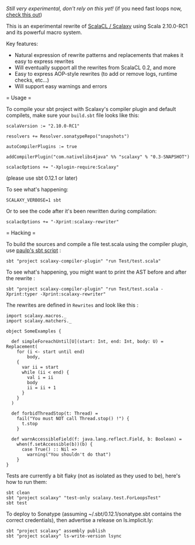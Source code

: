 *Still very experimental, don't rely on this yet!* (if you need fast loops now, [check this out](https://github.com/ochafik/optimized-loops-macros))

This is an experimental rewrite of [ScalaCL / Scalaxy](http://code.google.com/p/scalacl/) using Scala 2.10.0-RC1 and its powerful macro system.

Key features:
*   Natural expression of rewrite patterns and replacements that makes it easy to express rewrites
*   Will eventually support all the rewrites from ScalaCL 0.2, and more
*   Easy to express AOP-style rewrites (to add or remove logs, runtime checks, etc...)
*   Will support easy warnings and errors

= Usage =

To compile your sbt project with Scalaxy's compiler plugin and default compilets, make sure your `build.sbt` file looks like this:

	scalaVersion := "2.10.0-RC1"
	
	resolvers += Resolver.sonatypeRepo("snapshots")
	
	autoCompilerPlugins := true
	
	addCompilerPlugin("com.nativelibs4java" %% "scalaxy" % "0.3-SNAPSHOT")
	
	scalacOptions += "-Xplugin-require:Scalaxy"

(please use sbt 0.12.1 or later)

To see what's happening:

	SCALAXY_VERBOSE=1 sbt
	
Or to see the code after it's been rewritten during compilation:

	scalacOptions += "-Xprint:scalaxy-rewriter"
	
= Hacking =

To build the sources and compile a file test.scala using the compiler plugin, use [paulp's sbt script](https://github.com/paulp/sbt-extras) :

    sbt "project scalaxy-compiler-plugin" "run Test/test.scala"

To see what's happening, you might want to print the AST before and after the rewrite :

    sbt "project scalaxy-compiler-plugin" "run Test/test.scala -Xprint:typer -Xprint:scalaxy-rewriter"
    
The rewrites are defined in `Rewrites` and look like this :

	import scalaxy.macros._
	import scalaxy.matchers._
	
	object SomeExamples {
	
	  def simpleForeachUntil[U](start: Int, end: Int, body: U) = Replacement(
		for (i <- start until end) 
			body,
		{
		  var ii = start
		  while (ii < end) {
			val i = ii
			body
			ii = ii + 1  
		  }
		}
	  )
		
	  def forbidThreadStop(t: Thread) = 
		fail("You must NOT call Thread.stop() !") {
		  t.stop
		}
	  
	  def warnAccessibleField(f: java.lang.reflect.Field, b: Boolean) =
		when(f.setAccessible(b))(b) {
		  case True() :: Nil =>
			warning("You shouldn't do that")
		}
	}

Tests are currently a bit flaky (not as isolated as they used to be), here's how to run them:

	sbt clean
	sbt "project scalaxy" "test-only scalaxy.test.ForLoopsTest"
	sbt test
	
To deploy to Sonatype (assuming ~/.sbt/0.12.1/sonatype.sbt contains the correct credentials), then advertise a release on ls.implicit.ly:

	sbt "project scalaxy" assembly publish
	sbt "project scalaxy" ls-write-version lsync

